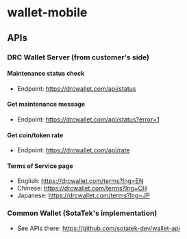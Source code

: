 # wallet-mobile
## APIs
### DRC Wallet Server (from customer's side)
#### Maintenance status check
- Endpoint: https://drcwallet.com/api/status
#### Get maintenance message
- Endpoint: https://drcwallet.com/api/status?error=1
#### Get coin/token rate
- Endpoint: https://drcwallet.com/api/rate
#### Terms of Service page
- English: https://drcwallet.com/terms?lng=EN
- Chinese: https://drcwallet.com/terms?lng=CH
- Japanese: https://drcwallet.com/terms?lng=JP

### Common Wallet (SotaTek's implementation)
- See APIs there: https://github.com/sotatek-dev/wallet-api
